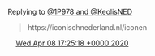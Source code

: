 Replying to [@1P978 and @KeolisNED](https://twitter.com/19P78/status/1247910132362723329)

> https://iconischnederland\.nl/iconen

<img src="../../media/tweet.ico" width="12" /> [Wed Apr 08 17:25:18 +0000 2020](https://twitter.com/DromerDenker/status/1247938584906272770)
